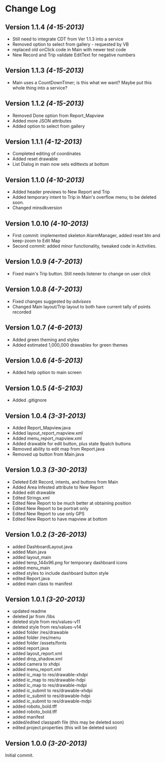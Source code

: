Change Log
===============================================================================

Version 1.1.4 *(4-15-2013)*
----------------------------
* Still need to integrate CDT from Ver 1.1.3 into a service
* Removed option to select from gallery - requested by VB
* replaced old onClick code in Main with newer test code
* New Record and Trip validate EditText for negative numbers

Version 1.1.3 *(4-15-2013)*
----------------------------
* Main uses a CountDownTimer; is this what we want? Maybe put this whole thing into a service?

Version 1.1.2 *(4-15-2013)*
----------------------------
* Removed Done option from Report_Mapview
* Added more JSON attributes
* Added option to select from gallery

Version 1.1.1 *(4-12-2013)*
----------------------------
* Completed editing of coordinates
* Added reset drawable
* List Dialog in main now sets edittexts at bottom

Version 1.1.0 *(4-10-2013)*
----------------------------
* Added header previews to New Report and Trip
* Added temporary intent to Trip in Main's overflow menu; to be deleted soon.
* Changed minsdkversion

Version 1.0.10 *(4-10-2013)*
----------------------------
* First commit: implemented skeleton AlarmManager, added reset btn and keep-zoom to Edit Map
* Second commit: added minor functionality, tweaked code in Activities.

Version 1.0.9 *(4-7-2013)*
----------------------------
* Fixed main's Trip button. Still needs listener to change on user click

Version 1.0.8 *(4-7-2013)*
----------------------------
* Fixed changes suggested by *advisees*
* Changed Main layout/Trip layout to both have current tally of points recorded

Version 1.0.7 *(4-6-2013)*
----------------------------
* Added green theming and styles
* Added estimated 1,000,000 drawables for green themes

Version 1.0.6 *(4-5-2013)*
----------------------------
* Added help option to main screen

Version 1.0.5 *(4-5-2103)*
----------------------------
* Added .gitignore

Version 1.0.4 *(3-31-2013)*
----------------------------
* Added Report_Mapview.java
* Added layout_report_mapview.xml
* Added menu_report_mapview.xml
* Added drawable for edit button, plus state 9patch buttons
* Removed ability to edit map from Report.java
* Removed up button from Main.java

Version 1.0.3 *(3-30-2013)*
----------------------------
* Deleted Edit Record, intents, and buttons from Main
* Added Area Infested attribute to New Report
* Added edit drawable
* Edited Strings.xml
* Edited New Report to be much better at obtaining position
* Edited New Report to be portrait only
* Edited New Report to use only GPS
* Edited New Report to have mapview at bottom


Version 1.0.2 *(3-26-2013)*
----------------------------
* added DashboardLayout.java
* added Main.java
* added layout_main
* added temp_144x96.png for temporary dashboard icons
* added menu_main
* edited styles to include dashboard button style
* edited Report.java
* added main class to manifest


Version 1.0.1 *(3-20-2013)*
----------------------------
* updated readme
* deleted jar from /libs
* deleted style from res/values-v11
* deleted style from res/values-v14
* added folder /res/drawable
* added folder /res/menu
* added folder /assets/fonts
* added report.java
* added layout_report.xml
* added drop_shadow.xml
* added camera to xhdpi
* added menu_report.xml
* added ic_map to res/drawable-xhdpi
* added ic_map to res/drawable-hdpi
* added ic_map to res/drawable-mdpi
* added ic_submit to res/drawable-xhdpi
* added ic_submit to res/drawable-hdpi
* added ic_submit to res/drawable-mdpi
* added roboto_bold.tff
* added roboto_bold.tff
* added manifest
* added/edited classpath file (this may be deleted soon)
* edited project.properties (this will be deleted soon)


Version 1.0.0 *(3-20-2013)*
----------------------------
Initial commit.